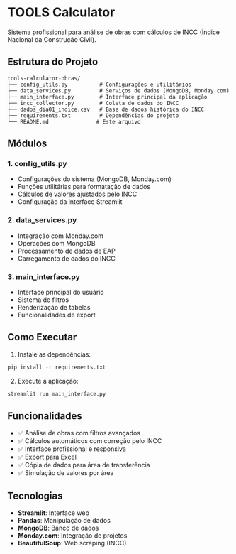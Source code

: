 # TOOLS Calculator

Sistema profissional para análise de obras com cálculos de INCC (Índice Nacional da Construção Civil).

## Estrutura do Projeto

```
tools-calculator-obras/
├── config_utils.py          # Configurações e utilitários
├── data_services.py         # Serviços de dados (MongoDB, Monday.com)  
├── main_interface.py        # Interface principal da aplicação
├── incc_collector.py        # Coleta de dados do INCC
├── dados_dia01_indice.csv   # Base de dados histórica do INCC
├── requirements.txt         # Dependências do projeto
└── README.md               # Este arquivo
```

## Módulos

### 1. config_utils.py
- Configurações do sistema (MongoDB, Monday.com)
- Funções utilitárias para formatação de dados
- Cálculos de valores ajustados pelo INCC
- Configuração da interface Streamlit

### 2. data_services.py  
- Integração com Monday.com
- Operações com MongoDB
- Processamento de dados de EAP
- Carregamento de dados do INCC

### 3. main_interface.py
- Interface principal do usuário
- Sistema de filtros
- Renderização de tabelas
- Funcionalidades de export

## Como Executar

1. Instale as dependências:
```bash
pip install -r requirements.txt
```

2. Execute a aplicação:
```bash
streamlit run main_interface.py
```

## Funcionalidades

- ✅ Análise de obras com filtros avançados
- ✅ Cálculos automáticos com correção pelo INCC
- ✅ Interface profissional e responsiva
- ✅ Export para Excel
- ✅ Cópia de dados para área de transferência
- ✅ Simulação de valores por área

## Tecnologias

- **Streamlit**: Interface web
- **Pandas**: Manipulação de dados
- **MongoDB**: Banco de dados
- **Monday.com**: Integração de projetos
- **BeautifulSoup**: Web scraping (INCC)
